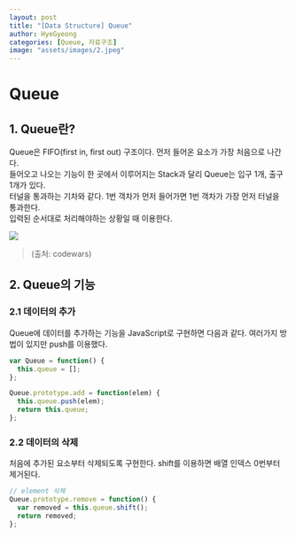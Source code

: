 ```yaml
---
layout: post
title: "[Data Structure] Queue"
author: HyeGyeong
categories: [Queue, 자료구조]
image: "assets/images/2.jpeg"
---
```


# Queue

## 1. Queue란?

Queue은 FIFO(first in, first out) 구조이다. 먼저 들어온 요소가 가장 처음으로 나간다.<br/>
들어오고 나오는 기능이 한 곳에서 이루어지는 Stack과 달리 Queue는 입구 1개, 출구 1개가 있다.<br/>
터널을 통과하는 기차와 같다. 1번 객차가 먼저 들어가면 1번 객차가 가장 먼저 터널을 통과한다.<br/>
입력된 순서대로 처리해야하는 상황일 때 이용한다.

<img src="http://2.bp.blogspot.com/-Ezfm3z-vUE8/UmknrpseXXI/AAAAAAAADVg/jrpbxFpgPNI/s1600/2.-Queue-Operations.png"><br/>

> (출처: codewars)

## 2. Queue의 기능

### 2.1 데이터의 추가

Queue에 데이터를 추가하는 기능을 JavaScript로 구현하면 다음과 같다. 여러가지 방법이 있지만 push를 이용했다.<br/>

```javascript
var Queue = function() {
  this.queue = [];
};

Queue.prototype.add = function(elem) {
  this.queue.push(elem);
  return this.queue;
};
```

### 2.2 데이터의 삭제

처음에 추가된 요소부터 삭제되도록 구현한다. shift를 이용하면 배열 인덱스 0번부터 제거된다.

```javascript
// element 삭제
Queue.prototype.remove = function() {
  var removed = this.queue.shift();
  return removed;
};
```

